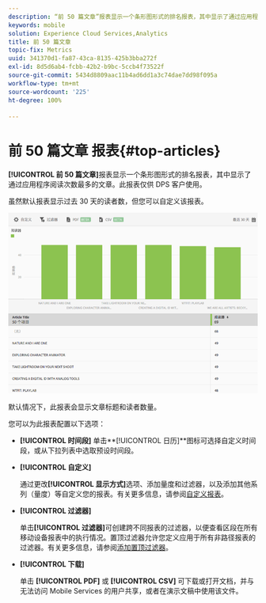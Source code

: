 ```yaml
---
description: “前 50 篇文章”报表显示一个条形图形式的排名报表，其中显示了通过应用程序阅读的次数最多的文章。此报表仅供 Digital Publishing Suite (DPS) 客户使用。
keywords: mobile
solution: Experience Cloud Services,Analytics
title: 前 50 篇文章
topic-fix: Metrics
uuid: 341370d1-fa87-43ca-8135-425b3bba272f
exl-id: 8d5d6ab4-fcbb-42b2-b9bc-5ccb4f73522f
source-git-commit: 5434d8809aac11b4ad6dd1a3c74dae7dd98f095a
workflow-type: tm+mt
source-wordcount: '225'
ht-degree: 100%

---
```


# 前 50 篇文章 报表{#top-articles}

**[!UICONTROL 前 50 篇文章]**&#x200B;报表显示一个条形图形式的排名报表，其中显示了通过应用程序阅读次数最多的文章。此报表仅供 DPS 客户使用。

虽然默认报表显示过去 30 天的读者数，但您可以自定义该报表。

![](assets/dps_top_50.png)

默认情况下，此报表会显示文章标题和读者数量。

您可以为此报表配置以下选项：

* **[!UICONTROL 时间段]**
单击**[!UICONTROL 日历]**&#x200B;图标可选择自定义时间段，或从下拉列表中选取预设时间段。

* **[!UICONTROL 自定义]**

   通过更改&#x200B;**[!UICONTROL 显示方式]**&#x200B;选项、添加量度和过滤器，以及添加其他系列（量度）等自定义您的报表。有关更多信息，请参阅[自定义报表](/help/using/usage/reports-customize/reports-customize.md)。

* **[!UICONTROL 过滤器]**

   单击&#x200B;**[!UICONTROL 过滤器]**&#x200B;可创建跨不同报表的过滤器，以便查看区段在所有移动设备报表中的执行情况。置顶过滤器允许您定义应用于所有非路径报表的过滤器。有关更多信息，请参阅[添加置顶过滤器](/help/using/usage/reports-customize/t-sticky-filter.md)。

* **[!UICONTROL 下载]**

   单击 **[!UICONTROL PDF]** 或 **[!UICONTROL CSV]** 可下载或打开文档，并与无法访问 Mobile Services 的用户共享，或者在演示文稿中使用该文件。
